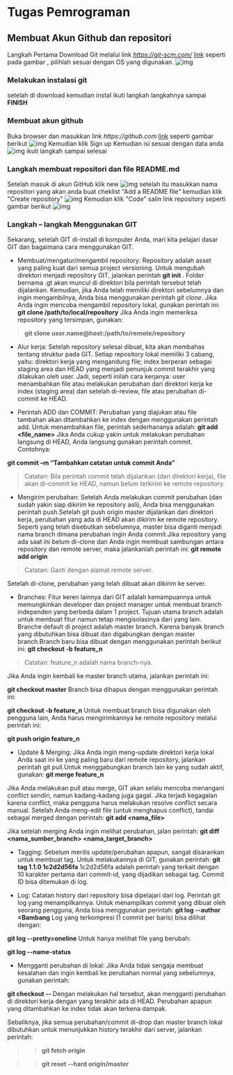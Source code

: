 # Tugas Pemrograman
## Membuat Akun Github dan repositori
Langkah Pertama Download Git melalui link _https://git-scm.com/_
[link](https://git-scm.com/)
seperti pada gambar , pilihlah sesuai dengan OS yang digunakan.
![img](Sshot/ss1.png)

### Melakukan instalasi git 
setelah di download kemudian instal
ikuti langkah langkahnya sampai __FINISH__

### Membuat akun github
Buka browser dan masukkan link _https://github.com_
[link](https://github.com/)
seperti gambar berikut
![img](Sshot/ssgithub.png)
Kemudian klik Sign up
Kemudian isi sesuai dengan data anda
![img](Sshot/ss0.png)
ikuti langkah sampai selesai

### Langkah membuat repositori dan file README.md
Setelah masuk di akun GitHub klik new
![img](Sshot/ssnew.png)
setelah itu masukkan nama repositori yang akan anda buat
cheklist "Add a README file" kemudian klik "Create repository"
![img](Sshot/sscreate.png)
Kemudian klik "Code" salin link repository seperti gambar berikut
![img](Sshot/sscode.png)

### Langkah – langkah Menggunakan GIT
Sekarang, setelah GIT di-install di komputer Anda, mari kita pelajari dasar GIT dan bagaimana cara menggunakan GIT.

* Membuat/mengatur/mengambil repository: Repository adalah asset yang paling kuat dari semua project versioning. Untuk mengubah direktori menjadi repository GIT, jalankan perintah 
**git init <directory>**. Folder bernama .gt akan muncul di direktori bila perintah tersebut telah dijalankan. Kemudian, jika Anda telah memiliki direktori sebelumnya dan ingin mengambilnya, Anda bisa menggunakan perintah _git clone_. Jika Anda ingin mencoba mengambil repository lokal, gunakan perintah ini:
**git clone /path/to/local/repository**
Jika Anda ingin memeriksa repository yang tersimpan, gunakan:
>**git clone user.name@host:/path/to/remote/repository**

* Alur kerja: Setelah repository selesai dibuat, kita akan membahas tentang struktur pada GIT. Setiap repository lokal memiliki 3 cabang, yaitu: direktori kerja yang mengandung file; index berperan sebagai staging area dan HEAD yang menjadi penunjuk commit terakhir yang dilakukan oleh user. Jadi, seperti inilah cara kerjanya: user menambahkan file atau melakukan perubahan dari direktori kerja ke index (staging area) dan setelah di-review, file atau perubahan di-commit ke HEAD.

* Perintah ADD dan COMMIT: Perubahan yang diajukan atau file tambahan akan ditambahkan ke index dengan menggunakan perintah add. Untuk menambahkan file, perintah sederhananya adalah:
**git add <file_name>**
Jika Anda cukup yakin untuk melakukan perubahan langsung di HEAD, Anda langsung gunakan perintah commit. Contohnya:

**git commit –m “Tambahkan catatan untuk commit Anda”**
>Catatan: Bila perintah commit telah dijalankan (dari direktori kerja), file akan di-commit ke HEAD, namun belum terkirim ke remote repository.

* Mengirim perubahan: Setelah Anda melakukan commit perubahan (dan sudah yakin siap dikirim ke repository asli), Anda bisa menggunakan perintah push.Setelah git push origin master dijalankan dari direktori kerja, perubahan yang ada di HEAD akan dikirim ke remote repository. Seperti yang telah disebutkan sebelumnya, master bisa diganti  menjadi nama branch dimana perubahan ingin Anda commit.Jika repository yang ada saat ini belum di-clone dan Anda ingin membuat sambungan antara repository dan remote server, maka jalankanlah perintah ini:
**git remote add origin <server>**
>Catatan: Ganti <server> dengan alamat remote server.

Setelah di-clone, perubahan yang telah dibuat akan dikirim ke server.

* Branches: Fitur keren lainnya dari GIT adalah kemampuannya untuk memungkinkan developer dan project manager untuk membuat branch independen yang berbeda dalam 1 project. Tujuan utama branch adalah untuk membuat fitur namun tetap mengisolasinya dari yang lain. Branche default di project adalah master branch. Karena banyak branch yang dibutuhkan bisa dibuat dan digabungkan dengan master branch.Branch baru bisa dibuat dengan menggunakan perintah berikut ini:
**git checkout -b feature_n**
>Catatan: feature_n adalah nama branch-nya.

Jika Anda ingin kembali ke master branch utama, jalankan perintah ini:

**git checkout master**
Branch bisa dihapus dengan menggunakan perintah ini:

**git checkout -b feature_n**
Untuk membuat branch bisa digunakan oleh pengguna lain, Anda harus mengirimkannya ke remote repository melalui perintah ini:

**git push origin feature_n**

* Update & Merging: Jika Anda ingin meng-update direktori kerja lokal Anda saat ini ke yang paling baru dari remote repository, jalankan perintah git pull.Untuk menggabungkan branch lain ke yang sudah aktif, gunakan:
**git merge feature_n**

Jika Anda melakukan pull atau merge, GIT akan selalu mencoba menangani conflict  sendiri, namun kadang-kadang juga gagal. Jika terjadi kegagalan karena conflict, maka pengguna harus melakukan resolve conflict secara manual. Setelah Anda meng-edit file (untuk menghapus conflict), tandai sebagai merged dengan perintah:
**git add <nama_file>**

Jika setelah merging Anda ingin melihat perubahan, jalan perintah:
**git diff <nama_sumber_branch> <nama_target_branch>**

* Tagging: Sebelum merilis update/perubahan apapun, sangat disarankan untuk membuat tag. Untuk melakukannya di GIT, gunakan perintah:
**git tag 1.1.0 1c2d2d56fa**
1c2d2d56fa adalah perintah yang terkait dengan 10 karakter pertama dari commit-id, yang dijadikan sebagai tag. Commit ID bisa ditemukan di log.

* Log: Catatan history dari repository bisa dipelajari dari log. Perintah git log yang menampilkannya. Untuk menampilkan commit yang dibuat oleh seorang pengguna, Anda bisa menggunakan perintah:
**git log --author =Bambang**
Log yang terkompresi (1 commit per baris) bisa dilihat dengan:

**git log --pretty=oneline**
Untuk hanya melihat file yang berubah:

**git log --name-status**
 

* Mengganti perubahan di lokal: Jika Anda tidak sengaja membuat kesalahan dan ingin kembali ke perubahan normal yang sebelumnya, gunakan perintah:

**git checkout -- <filename>**
Dengan melakukan hal tersebut, akan mengganti perubahan di direktori kerja dengan yang terakhir ada di HEAD. Perubahan apapun yang ditambahkan ke index tidak akan terkena dampak.

Sebaliknya, jika semua perubahan/commit di-drop dan master branch lokal dibutuhkan untuk menunjukkan history terakhir dari server, jalankan perintah:

>>**git fetch origin**

>>**git reset --hard origin/master**



